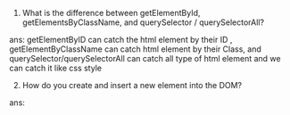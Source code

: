 1. What is the difference between getElementById, getElementsByClassName, and querySelector / querySelectorAll?

ans: getElementByID can catch the html element by their ID ,
    getElementByClassName can catch html element by their Class,
    and  querySelector/querySelectorAll can catch all type of html element and we can catch it like css style 

2. How do you create and insert a new element into the DOM?

ans: 
<body id="Body">
<script>
    let Body = document.getElementByID("Body");
    let div = document.
</script>
</body>